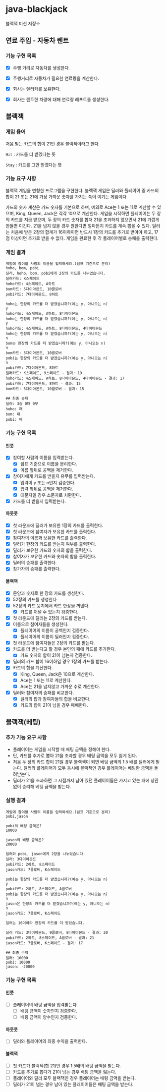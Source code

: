 # java-blackjack

블랙잭 미션 저장소

## 연료 주입 - 자동차 렌트

### 기능 구현 목록
- [x] 주행 거리로 자동차를 생성한다.
- [x] 주행거리로 자동차가 필요한 연료량을 계산한다.    
- [x] 회사는 렌터카를 보유한다.
- [x] 회사는 렌트한 차량에 대해 연료량 레포트를 생성한다.


## 블랙잭

### 게임 용어
처음 받는 카드의 합이 21인 경우 블랙잭이라고 한다.

`Hit` : 카드를 더 받겠다는 뜻

`Stay` : 카드를 그만 받겠다는 뜻


### 기능 요구 사항
블랙잭 게임을 변형한 프로그램을 구현한다. 블랙잭 게임은 딜러와 플레이어 중 카드의 합이 21 또는 21에 가장 가까운 숫자를 가지는 쪽이 이기는 게임이다.

카드의 숫자 계산은 카드 숫자를 기본으로 하며, 예외로 Ace는 1 또는 11로 계산할 수 있으며, King, Queen, Jack은 각각 10으로 계산한다.
게임을 시작하면 플레이어는 두 장의 카드를 지급 받으며, 두 장의 카드 숫자를 합쳐 21을 초과하지 않으면서 21에 가깝게 만들면 이긴다. 21을 넘지 않을 경우 원한다면 얼마든지 카드를 계속 뽑을 수 있다.
딜러는 처음에 받은 2장의 합계가 16이하이면 반드시 1장의 카드를 추가로 받아야 하고, 17점 이상이면 추가로 받을 수 없다.
게임을 완료한 후 각 플레이어별로 승패를 출력한다.


### 게임 결과
```
게임에 참여할 사람의 이름을 입력하세요.(쉼표 기준으로 분리)
hoho, bom, pobi
딜러, hoho, bom, pobi에게 2장의 카드를 나누었습니다.
딜러카드: K스페이드
hoho카드: 4스페이드, A하트
bom카드: 5다이아몬드, 10클로버
pobi카드: 7다이아몬드, 8하트

hoho는 한장의 카드를 더 받겠습니까?(예는 y, 아니오는 n)
y
hoho카드: 4스페이드, A하트, 8다이아몬드
hoho는 한장의 카드를 더 받겠습니까?(예는 y, 아니오는 n)
y
hoho카드: 4스페이드, A하트, 8다이아몬드, 4다이아몬드
hoho는 한장의 카드를 더 받겠습니까?(예는 y, 아니오는 n)
n
bom는 한장의 카드를 더 받겠습니까?(예는 y, 아니오는 n)
n
bom카드: 5다이아몬드, 10클로버
pobi는 한장의 카드를 더 받겠습니까?(예는 y, 아니오는 n)
n
pobi카드: 7다이아몬드, 8하트
딜러카드: K스페이드, 9스페이드 - 결과: 19
hoho카드: 4스페이드, A하트, 8다이아몬드, 4다이아몬드 - 결과: 17
pobi카드: 7다이아몬드, 8하트 - 결과: 15
bom카드: 5다이아몬드, 10클로버 - 결과: 15

## 최종 승패
딜러: 3승 0패 0무
hoho: 패
bom: 패
pobi: 패
```

### 기능 구현 목록
#### 인풋
- [x] 참여할 사람의 이름을 입력받는다.
  - [x] 쉼표 기준으로 이름을 분리한다.
  - [x] 이름 앞뒤로 공백을 제거한다.
- [x] 참여자에게 카드를 받을지 유무를 입력받는다.
  - [x] 입력이 y 또는 n인지 검증한다.
  - [x] 입력 앞뒤로 공백을 제거한다.
  - [x] 대문자일 경우 소문자로 치환한다.
- [x] 카드를 더 받을지 입력받는다.

#### 아웃풋
- [x] 첫 라운드에 딜러가 보유한 1장의 카드를 출력한다.
- [x] 첫 라운드에 참여자가 보유한 카드를 출력한다.
- [x] 참여자의 이름과 보유한 카드를 출력한다.
- [x] 딜러가 한장의 카드를 받는지 여부를 출력한다.
- [x] 딜러가 보유한 카드와 숫자의 합을 출력한다.
- [x] 참여자가 보유한 카드와 숫자의 합을 출력한다.
- [x] 딜러의 승패를 출력한다.
- [x] 참가자의 승패를 출력한다.

#### 블랙잭
- [x] 문양과 숫자로 한 장의 카드를 생성한다.
- [x] 52장의 카드를 생성한다
- [x] 52장의 카드 뭉치에서 카드 한장을 꺼낸다.
    - [x] 카드를 꺼낼 수 있는지 검증한다.
- [x] 첫 라운드에 딜러는 2장의 카드를 받는다.
- [x] 이름으로 참여자들을 생성한다.
    - [x] 플레이어의 이름이 공백인지 검증한다.
    - [x] 플레이어의 이름이 딜러인지 검증한다.
- [x] 첫 라운드에 참여자들은 2장의 카드를 받는다.
- [x] 카드를 더 받는다고 할 경우 본인의 패에 카드를 추가한다.
    - [x] 카드 숫자의 합이 21이 넘는지 검증한다.
- [x] 딜러의 카드 합이 16이하일 경우 1장의 카드를 받는다.
- [x] 카드의 합을 계산한다.
    - [x] King, Queen, Jack은 10으로 계산한다.
    - [x] Ace는 1 또는 11로 계산한다.
    - [x] Ace는 21을 넘지않고 가까운 수로 계산한다.
- [x] 딜러와 참여자의 승패를 비교한다.
    - [x] 딜러의 합과 참여자들의 합을 비교한다.
    - [x] 카드의 합이 21이 넘을 경우 패배한다.

## 블랙잭(베팅)

### 추가 기능 요구 사항

- 플레이어는 게임을 시작할 때 배팅 금액을 정해야 한다.
- 단, 카드를 추가로 뽑아 21을 초과할 경우 배팅 금액을 모두 잃게 된다.
- 처음 두 장의 카드 합이 21일 경우 블랙잭이 되면 베팅 금액의 1.5 배를 딜러에게 받는다. 딜러와 플레이어가 모두 동시에 블랙잭인 경우 플레이어는 베팅한 금액을 돌려받는다.
- 딜러가 21을 초과하면 그 시점까지 남아 있던 플레이어들은 가지고 있는 패에 상관 없이 승리해 베팅 금액을 받는다.

### 실행 결과
```
게임에 참여할 사람의 이름을 입력하세요.(쉼표 기준으로 분리)
pobi,jason

pobi의 배팅 금액은?
10000

jason의 배팅 금액은?
20000

딜러와 pobi, jason에게 2장을 나누었습니다.
딜러: 3다이아몬드
pobi카드: 2하트, 8스페이드
jason카드: 7클로버, K스페이드

pobi는 한장의 카드를 더 받겠습니까?(예는 y, 아니오는 n)
y
pobi카드: 2하트, 8스페이드, A클로버
pobi는 한장의 카드를 더 받겠습니까?(예는 y, 아니오는 n)
n
jason은 한장의 카드를 더 받겠습니까?(예는 y, 아니오는 n)
n
jason카드: 7클로버, K스페이드

딜러는 16이하라 한장의 카드를 더 받았습니다.

딜러 카드: 3다이아몬드, 9클로버, 8다이아몬드 - 결과: 20
pobi카드: 2하트, 8스페이드, A클로버 - 결과: 21
jason카드: 7클로버, K스페이드 - 결과: 17

## 최종 수익
딜러: 10000
pobi: 10000
jason: -20000
```

### 기능 구현 목록

#### 인풋
- [ ] 플레이어의 배팅 금액을 입력받는다.
  - [ ] 배팅 금액이 숫자인지 검증한다.
  - [ ] 배팅 금액이 양수인지 검증한다.

#### 아웃풋
- [ ] 딜러와 플레이어의 최종 수익을 출력한다.

#### 블랙잭
- [ ] 첫 카드가 블랙잭(합 21)인 경우 1.5배의 배팅 금액을 받는다.
- [ ] 카드를 추가로 뽑다가 21이 넘는 경우 배팅 금액을 잃는다.
- [ ] 플레이어와 딜러 모두 블랙잭인 경우 플레이어는 배팅 금액을 받는다.
- [ ] 딜러가 21이 넘는 경우 남아 있는 플레이어들은 배팅 금액을 받는다.
